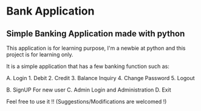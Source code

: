# Bank Application

## Simple Banking Application made with python

This application is for learning purpose, I'm a newbie at python and this project is for learning only.

It is a simple application that has a few banking function such as:

A. Login
    1. Debit 
    2. Credit
    3. Balance Inquiry
    4. Change Password
    5. Logout

B. SignUP For new user
C. Admin Login and Administration 
D. Exit

Feel free to use it !! (Suggestions/Modifications are welcomed !)
